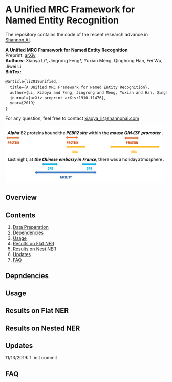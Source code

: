 # A Unified MRC Framework for Named Entity Recognition 
The repository contains the code of the recent research advance in [Shannon.AI](http://www.shannonai.com). 

**A Unified MRC Framework for Named Entity Recognition** <br>
Preprint. [arXiv](https://arxiv.org/abs/1910.11476)<br>
**Authors:** Xiaoya Li\*, Jingrong Feng\*, Yuxian Meng, Qinghong Han, Fei Wu, Jiwei Li<br>
**BibTex:** 
```latex
@article{li2019unified,
  title={A Unified MRC Framework for Named Entity Recognition},
  author={Li, Xiaoya and Feng, Jingrong and Meng, Yuxian and Han, Qinghong and Wu, Fei and Li, Jiwei},
  journal={arXiv preprint arXiv:1910.11476},
  year={2019}
}
```
For any question, feel free to contact xiaoya_li@shannonai.com<br>

![docs/overview.png](./docs/overview.png)

## Overview 

## Contents
1. [Data Preparation](#data-preparation)
1. [Dependencies](#dependencies)
2. [Usage](#usage)
3. [Results on Flat NER](#results-on-flat-ner)
4. [Results on Nest NER](#results-on-nest-ner)
5. [Updates](#updates)
6. [FAQ](#faq)



## Depndencies 

## Usage 

## Results on Flat NER 

## Results on Nested NER 



## Updates 
 

11/13/2019:
    1. init commit 

## FAQ